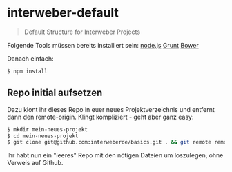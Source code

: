 # interweber-default
> Default Structure for Interweber Projects

Folgende Tools müssen bereits installiert sein: [node.js](http://nodejs.org) [Grunt](http://gruntjs.com) [Bower](http://bower.io)

Danach einfach:

```sh
$ npm install
```

## Repo initial aufsetzen
Dazu klont ihr dieses Repo in euer neues Projektverzeichnis und entfernt dann den remote-origin.
Klingt kompliziert - geht aber ganz easy:

```sh
$ mkdir mein-neues-projekt
$ cd mein-neues-projekt
$ git clone git@github.com:interweberde/basics.git . && git remote remove origin
```

Ihr habt nun ein "leeres" Repo mit den nötigen Dateien um loszulegen, ohne Verweis auf Github.